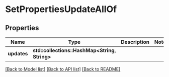 # SetPropertiesUpdateAllOf

## Properties
Name | Type | Description | Notes
------------ | ------------- | ------------- | -------------
**updates** | **std::collections::HashMap<String, String>** |  | 

[[Back to Model list]](../README.md#documentation-for-models) [[Back to API list]](../README.md#documentation-for-api-endpoints) [[Back to README]](../README.md)


